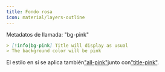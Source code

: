 ```yaml
---
title: Fondo rosa
icon: material/layers-outline
---
```


Metadatos de llamada: "bg-pink"

```md
> [!info|bg-pink] Title will display as usual
> The background color will be pink
```

El estilo en sí se aplica también["all-pink"](../combined-styling/page-6.md)junto con["title-pink"](../title-styling/page-6.md).